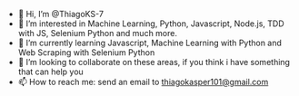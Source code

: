 - 👋 Hi, I’m @ThiagoKS-7
- 👀 I’m interested in Machine Learning, Python, Javascript, Node.js, TDD with JS, Selenium Python and much more.
- 🌱 I’m currently learning Javascript, Machine Learning with Python and Web Scraping with Selenium Python
- 💞️ I’m looking to collaborate on these areas, if you think i have something that can help you
- 📫 How to reach me: send an email to thiagokasper101@gmail.com

<!---
ThiagoKS-7/ThiagoKS-7 is a ✨ special ✨ repository because its `README.md` (this file) appears on your GitHub profile.
You can click the Preview link to take a look at your changes.
--->
